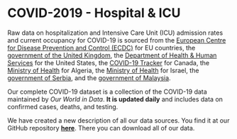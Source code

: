 # COVID-2019 - Hospital & ICU

Raw data on hospitalization and Intensive Care Unit (ICU) admission rates and current occupancy for COVID-19 is sourced from the <a href="https://www.ecdc.europa.eu/en/publications-data/download-data-hospital-and-icu-admission-rates-and-current-occupancy-covid-19">European Centre for Disease Prevention and Control (ECDC)</a> for EU countries, the <a href="https://coronavirus.data.gov.uk/details/healthcare">government of the United Kingdom</a>, the <a href="https://healthdata.gov/dataset/covid-19-reported-patient-impact-and-hospital-capacity-state-timeseries">Department of Health & Human Services</a> for the United States, the <a href="https://covid19tracker.ca">COVID-19 Tracker</a> for Canada, the <a href="https://github.com/yasserkaddour/covid19-icu-data-algeria">Ministry of Health</a> for Algeria, the <a href="https://datadashboard.health.gov.il/COVID-19/general">Ministry of Health</a> for Israel, the <a href="https://covid19.rs/">government of Serbia</a>, and the <a href="https://github.com/MoH-Malaysia/covid19-public/tree/main/epidemic">government of Malaysia</a>.

Our complete COVID-19 dataset is a collection of the COVID-19 data maintained by <em>Our World in Data</em>. <strong>It is updated daily</strong> and includes data on confirmed cases, deaths, and testing.

We have created a new description of all our data sources. You find it at our GitHub repository <strong><a href="https://github.com/owid/covid-19-data/tree/master/public/data/">here</a></strong>. There you can download all of our data.
